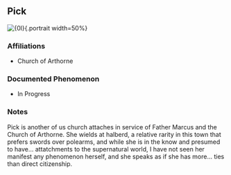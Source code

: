 ## Pick
![{0l}](../blank.png){.portrait width=50%}

### Affiliations
- Church of Arthorne

### Documented Phenomenon
- In Progress

### Notes
Pick is another of us church attaches in service of Father Marcus and the Church of Arthorne. She wields at halberd, a relative rarity in this town that prefers swords over polearms, and while she is in the know and presumed to have... attatchments to the supernatural world, I have not seen her manifest any phenomenon herself, and she speaks as if she has more... ties than direct citizenship.
